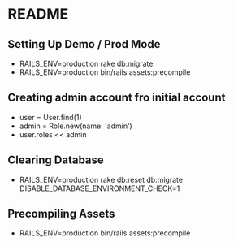 # README

## Setting Up Demo / Prod Mode

* RAILS_ENV=production rake db:migrate
* RAILS_ENV=production bin/rails assets:precompile

## Creating admin account fro initial account
* user = User.find(1)
* admin = Role.new(name: 'admin')
* user.roles << admin

## Clearing Database
* RAILS_ENV=production rake db:reset db:migrate DISABLE_DATABASE_ENVIRONMENT_CHECK=1

## Precompiling Assets
* RAILS_ENV=production bin/rails assets:precompile
